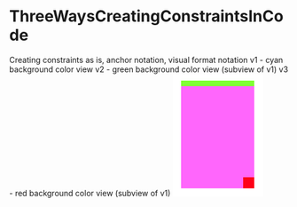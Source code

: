 # ThreeWaysCreatingConstraintsInCode
Creating constraints as is, anchor notation, visual format notation
v1 - cyan background color view
v2 - green background color view (subview of v1)
v3 - red background color view (subview of v1)
![Views](CreatingConstraintsInCode/views.png?raw=true "Views")
